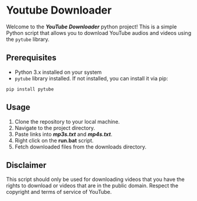 # Youtube Downloader
Welcome to the ***YouTube Downloader*** python project! This is a simple Python script that allows
you to download YouTube audios and videos using the `pytube` library.

## Prerequisites
- Python 3.x installed on your system
- `pytube` library installed. If not installed, you can install it via pip:
```
pip install pytube
```

## Usage
1. Clone the repository to your local machine.
2. Navigate to the project directory.
3. Paste links into ***mp3s.txt*** and ***mp4s.txt***.
4. Right click on the **run.bat** script.
5. Fetch downloaded files from the downloads directory.


## Disclaimer
This script should only be used for downloading videos that you have the rights to download 
or videos that are in the public domain. Respect the copyright and terms of service of YouTube.